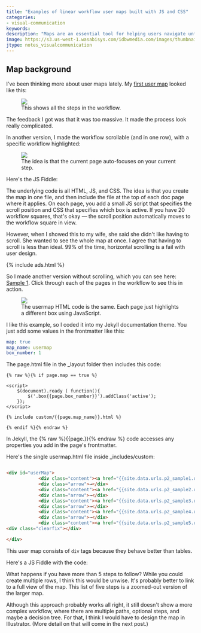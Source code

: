 ```yaml
---
title: "Examples of linear workflow user maps built with JS and CSS"
categories:
- visual-communication
keywords:
description: "Maps are an essential tool for helping users navigate unfamiliar territory. Providing maps to users is the 101 of visual communication &mdash; these maps helps guide through the overgrown documentation forest, especially when users are trying to complete procedures that require them to visit multiple pages, or take different paths through the [undergrowth] content. The map is as essential to end-users as it is to hikers on an unfamiliar trail."
image: https://s3.us-west-1.wasabisys.com/idbwmedia.com/images/thumbnails/usermapthumb.png
jtype: notes_visualcommunication
---
```


## Map background

I've been thinking more about user maps lately. My [first user map](https://idratherbewriting.com/2016/05/11/establishing-more-context-in-tech-comm/) looked like this:

<figure><a href="https://idratherbewriting.com/2016/05/11/establishing-more-context-in-tech-comm/"><img src="{{ "https://s3.us-west-1.wasabisys.com/idbwmedia.com/images/diagram_setupworkflowdiagram.png" | prepend: site.baseurl }}"/></a><figcaption>This shows all the steps in the workflow.</figcaption></figure>

The feedback I got was that it was too massive. It made the process look really complicated.

In another version, I made the workflow scrollable (and in one row), with a specific workflow highlighted:

<figure><img src="{{ "https://s3.us-west-1.wasabisys.com/idbwmedia.com/images/scrollingusermap.png" | prepend: site.baseurl }}"/><figcaption>The idea is that the current page auto-focuses on your current step.</figcaption></figure>

Here's the JS Fiddle:

<script async src="http://jsfiddle.net/tomjoht/gj1agw00/2/embed/"></script>

The underlying code is all HTML, JS, and CSS. The idea is that you create the map in one file, and then include the file at the top of each doc page where it applies. On each page, you add a small JS script that specifies the scroll position and CSS that specifies which box is active. If you have 20 workflow squares, that's okay &mdash; the scroll position automatically moves to the workflow square in view.

However, when I showed this to my wife, she said she didn't like having to scroll. She wanted to see the whole map at once. I agree that having to scroll is less than ideal. 99% of the time, horizontal scrolling is a fail with user design.

{% include ads.html %}

So I made another version without scrolling, which you can see here: [Sample 1](https://idratherbewriting.com/documentation-theme-jekyll/p2_sample1/). Click through each of the pages in the workflow to see this in action.

<figure><a href="https://idratherbewriting.com/documentation-theme-jekyll/p2_sample1/"><img src="{{ "https://s3.us-west-1.wasabisys.com/idbwmedia.com/images/usermapdemo.png" | prepend: site.baseurl }}"/></a><figcaption>The usermap HTML code is the same. Each page just highlights a different box using JavaScript.</figcaption></figure>

I like this example, so I coded it into my Jekyll documentation theme. You just add some values in the frontmatter like this:

```yaml
map: true
map_name: usermap
box_number: 1
```

The page.html file in the \_layout folder then includes this code:

```liquid
{% raw %}{% if page.map == true %}

<script>
    $(document).ready ( function(){
        $('.box{{page.box_number}}').addClass('active');
    });
</script>

{% include custom/{{page.map_name}}.html %}

{% endif %}{% endraw %}
```

In Jekyll, the {% raw %}{{page.}}{% endraw %} code accesses any properties you add in the page's frontmatter.

Here's the single usermap.html file inside \_includes/custom:

```html

<div id="userMap">
            <div class="content"><a href="{{site.data.urls.p2_sample1.url}}"><div class="box box1">Connect to ADB</div></a></div>
            <div class="arrow">→</div>
            <div class="content"><a href="{{site.data.urls.p2_sample2.url}}"><div class="box box2">Download and Build the Starter Kit</div></a></div>
            <div class="arrow">→</div>
            <div class="content"><a href="{{site.data.urls.p2_sample3.url}}"><div class="box box3">Take a Tour</div></a></div>
            <div class="arrow">→</div>
            <div class="content"><a href="{{site.data.urls.p2_sample4.url}}"><div class="box box4">Load Your Widgets</div></a></div>
            <div class="arrow">→</div>
            <div class="content"><a href="{{site.data.urls.p2_sample5.url}}"><div class="box box5">Query for Something</div></a></div>
<div class="clearfix"></div>

</div>
```

This user map consists of `div` tags because they behave better than tables.

Here's a JS Fiddle with the code:

<script async src="http://jsfiddle.net/tomjoht/LsrbcvLw/embed/"></script>

What happens if you have more than 5 steps to follow? While you could create multiple rows, I think this would be unwise. It's probably better to link to a full view of the map. This list of five steps is a zoomed-out version of the larger map.

Although this approach probably works all right, it still doesn't show a more complex workflow, where there are multiple paths, optional steps, and maybe a decision tree. For that, I think I would have to design the map in Illustrator. (More detail on that will come in the next post.)
